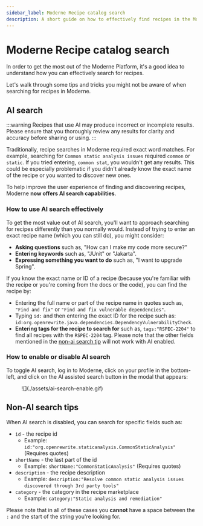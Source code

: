 ```yaml
---
sidebar_label: Moderne Recipe catalog search
description: A short guide on how to effectively find recipes in the Moderne Platform.
---
```


# Moderne Recipe catalog search

In order to get the most out of the Moderne Platform, it's a good idea to understand how you can effectively search for recipes.

Let's walk through some tips and tricks you might not be aware of when searching for recipes in Moderne.

## AI search

:::warning
Recipes that use AI may produce incorrect or incomplete results. Please ensure that you thoroughly review any results for clarity and accuracy before sharing or using.
:::

Traditionally, recipe searches in Moderne required exact word matches. For example, searching for `Common static analysis issues` required `common` or `static`. If you tried entering, `common stat`, you wouldn't get any results. This could be especially problematic if you didn't already know the exact name of the recipe or you wanted to discover new ones.

To help improve the user experience of finding and discovering recipes, Moderne **now offers AI search capabilities**.

### How to use AI search effectively

To get the most value out of AI search, you'll want to approach searching for recipes differently than you normally would. Instead of trying to enter an exact recipe name (which you can still do), you might consider:

* **Asking questions** such as, "How can I make my code more secure?"
* **Entering keywords** such as, "JUnit" or "Jakarta".
* **Expressing something you want to do** such as, "I want to upgrade Spring".

If you know the exact name or ID of a recipe (because you're familiar with the recipe or you're coming from the docs or the code), you can find the recipe by:

* Entering the full name or part of the recipe name in quotes such as, `"Find and fix"` or `"Find and fix vulnerable dependencies"`.
* Typing `id:` and then entering the exact ID for the recipe such as: `id:org.openrewrite.java.dependencies.DependencyVulnerabilityCheck`.
* **Entering tags for the recipe to search for** such as, `tags:"RSPEC-2204"` to find all recipes with the `RSPEC-2204` tag. Please note that the other fields mentioned in the [non-ai search tip](#non-ai-search-tips) will not work with AI enabled.

### How to enable or disable AI search

To toggle AI search, log in to Moderne, click on your profile in the bottom-left, and click on the AI assisted search button in the modal that appears:

<figure>
  ![](./assets/ai-search-enable.gif)
</figure>

## Non-AI search tips

When AI search is disabled, you can search for specific fields such as:

* `id` - the recipe id
  * Example: `id:"org.openrewrite.staticanalysis.CommonStaticAnalysis"` (Requires quotes)
* `shortName` - the last part of the id
  * Example: `shortName:"CommonStaticAnalysis"` (Requires quotes)
* `description` - the recipe description
  * Example: `description:"Resolve common static analysis issues discovered through 3rd party tools"`
* `category` - the category in the recipe marketplace
  * Example: `category:"Static analysis and remediation"` 

Please note that in all of these cases you **cannot** have a space between the `:` and the start of the string you're looking for.
